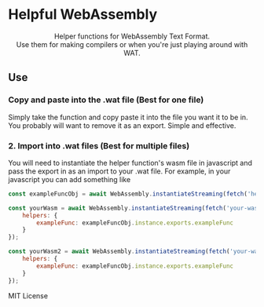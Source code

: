 # Helpful WebAssembly
<p align="center">
Helper functions for WebAssembly Text Format.<br>Use them for making compilers or when you're just playing around with WAT.
</p>

## Use

### Copy and paste into the .wat file (Best for one file)
Simply take the function and copy paste it into the file you want it to be in. You probably will want to remove it as an export. Simple and effective.

### 2. Import into .wat files (Best for multiple files)
You will need to instantiate the helper function's wasm file in javascript and pass the export in as an import to your .wat file. For example, in your javascript you can add something like
```js
const exampleFuncObj = await WebAssembly.instantiateStreaming(fetch('helper-func.wasm'), {...});

const yourWasm = await WebAssembly.instantiateStreaming(fetch('your-wasm.wasm'), {
    helpers: {
        exampleFunc: exampleFuncObj.instance.exports.exampleFunc
    }
});

const yourWasm2 = await WebAssembly.instantiateStreaming(fetch('your-wasm2.wasm'), {
    helpers: {
        exampleFunc: exampleFuncObj.instance.exports.exampleFunc
    }
});
```



MIT License